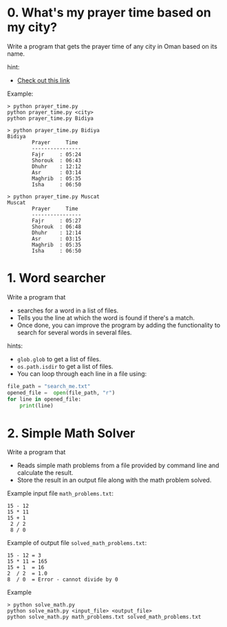 # 0. What's my prayer time based on my city?

Write a program that gets the prayer time of any city in Oman based on its name.

hint:
- [Check out this link](https://www.mara.gov.om/calendar_page4.asp)

Example:

```
> python prayer_time.py
python prayer_time.py <city>
python prayer_time.py Bidiya

> python prayer_time.py Bidiya
Bidiya
        Prayer     Time
        ----------------
        Fajr     : 05:24
        Shorouk  : 06:43
        Dhuhr    : 12:12
        Asr      : 03:14
        Maghrib  : 05:35
        Isha     : 06:50

> python prayer_time.py Muscat
Muscat
        Prayer     Time
        ----------------
        Fajr     : 05:27
        Shorouk  : 06:48
        Dhuhr    : 12:14
        Asr      : 03:15
        Maghrib  : 05:35
        Isha     : 06:50
```

# 1. Word searcher

Write a program that 
- searches for a word in a list of files.
- Tells you the line at which the word is found if there's a match.
- Once done, you can improve the program by adding the functionality to search for several words in several files.

hints:

- `glob.glob` to get a list of files.
- `os.path.isdir` to get a list of files.
- You can loop through each line in a file using:

```python
file_path = "search_me.txt"
opened_file =  open(file_path, "r")
for line in opened_file:
	print(line)
```
		

# 2. Simple Math Solver

Write a program that
- Reads simple math problems from a file provided by command line and calculate the result.
- Store the result in an output file along with the math problem solved.

Example input file `math_problems.txt`:
```
15 - 12
15 * 11
15 + 1 
 2 / 2
 8 / 0
```

Example of output file `solved_math_problems.txt`:
```
15 - 12 = 3
15 * 11 = 165
15 + 1  = 16
2  / 2  = 1.0
8  / 0  = Error - cannot divide by 0
```


Example

```
> python solve_math.py
python solve_math.py <input_file> <output_file>
python solve_math.py math_problems.txt solved_math_problems.txt
```
